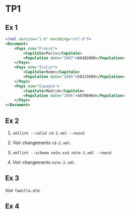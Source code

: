 # TP1

## Ex 1
```xml
<?xml version="1.0" encoding="utf-8"?>
<Document>
    <Pays nom="France">
        <Capitale>Paris</Capitale>
        <Population date="2007">64102000</Population>
    </Pays>
    <Pays nom="Italie">
        <Capitale>Rome</Capitale>
        <Population date="2006">58133509</Population>
    </Pays>
    <Pays nom="Espagne">
        <Capitale>Madrid</Capitale>
        <Population date="2006">44708964</Population>
    </Pays>
</Document>
```

## Ex 2

1. `xmllint --valid cd-1.xml --noout`

2. Voir changements `cd-2.xml`.

3. `xmllint --schema note.xsd note-1.xml --noout`

4. Voir changements `note-2.xml`.

## Ex 3

Voir `famille.dtd`.

## Ex 4






